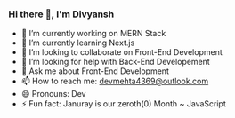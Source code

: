 ### Hi there 👋, I'm Divyansh

- 🔭 I’m currently working on MERN Stack
- 🌱 I’m currently learning Next.js
- 👯 I’m looking to collaborate on Front-End Development
- 🤔 I’m looking for help with Back-End Developement
- 💬 Ask me about Front-End Development
- 📫 How to reach me: devmehta4369@outlook.com
- 😄 Pronouns: Dev
- ⚡ Fun fact: Januray is our zeroth(0) Month ~ JavaScript

